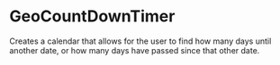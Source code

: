 # GeoCountDownTimer
Creates a calendar that allows for the user to find how many days until another date, or how many days have passed since that other date.
